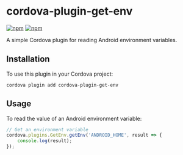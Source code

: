 # cordova-plugin-get-env

[![npm](https://img.shields.io/npm/v/cordova-plugin-get-env.svg)](https://www.npmjs.com/package/cordova-plugin-get-env)
[![npm](https://img.shields.io/npm/dt/cordova-plugin-get-env.svg)](https://www.npmjs.com/package/cordova-plugin-get-env)

A simple Cordova plugin for reading Android environment variables.

## Installation

To use this plugin in your Cordova project:

```shell
cordova plugin add cordova-plugin-get-env
```

## Usage

To read the value of an Android environment variable:

```javascript
// Get an environment variable
cordova.plugins.GetEnv.getEnv('ANDROID_HOME', result => {
    console.log(result);
});
```
